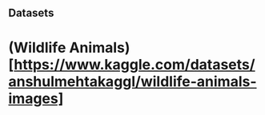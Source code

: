 ## Datasets ##
# (Wildlife Animals)[https://www.kaggle.com/datasets/anshulmehtakaggl/wildlife-animals-images] #
